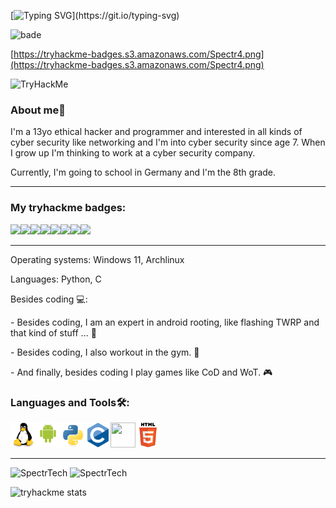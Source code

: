 [![Typing SVG](https://readme-typing-svg.demolab.com/?color=%239315B7&lines=...+Hello+Friend!)](https://git.io/typing-svg)

![bade](https://camo.githubusercontent.com/ae7518e031142acb0c759babc7cfb50e6446623c73871353acfa3f24e99c7552/68747470733a2f2f696d672e736869656c64732e696f2f62616467652f2d5472794861636b4d652d2532333231324334323f7374796c653d666f722d7468652d6261646765266c6f676f3d7472796861636b6d65266c6f676f436f6c6f723d7768697465)

[https://tryhackme-badges.s3.amazonaws.com/Spectr4.png](https://tryhackme-badges.s3.amazonaws.com/Spectr4.png)

<img src="[https://tryhackme-badges.s3.amazonaws.com/Spectr4.png](https://tryhackme-badges.s3.amazonaws.com/Spectr4.png)" alt="TryHackMe">

<h3 align="left">About me🚀</h3>

<p>I'm a 13yo ethical hacker and programmer and interested in all kinds of cyber security like networking and I'm into cyber security since age 7. When I grow up I'm thinking to work at a cyber security company.</p>
<p>Currently, I'm going to school in Germany and I'm the 8th grade. </p>

<hr>
<h3 align="left">My tryhackme badges:</h3>
<div>
<img class="image-align-left width="60" height="60" src="https://tryhackme.com/img/badges/linux.svg" /><img class="image-align-left width="60" height="60" src="https://tryhackme.com/img/badges/hashcracker.svg" /><img class="image-align-left width="60" height="60" src="https://tryhackme.com/img/badges/ohsint.svg" /><img class="image-align-left width="60" height="60" src="https://tryhackme.com/img/badges/mrrobot.svg" /><img class="image-align-left width="60" height="60" src="https://tryhackme.com/img/badges/blue.svg" /><img class="image-align-left width="60" height="60" src="https://tryhackme.com/img/badges/adventofcyber4.svg" /><img class="image-align-left width="60" height="60" src="https://tryhackme.com/img/badges/streak7.svg" /><img class="image-align-left width="60" height="60" src="https://tryhackme.com/img/badges/ice.svg" />
</div>
<hr>

<p>Operating systems: Windows 11, Archlinux</p>
<p>Languages: Python, C</p>
<p>Besides coding 💻:</p>
<p> - Besides coding, I am an expert in android rooting, like flashing TWRP and that kind of stuff ... 📱</p>
<p> - Besides coding, I also workout in the gym. 💪</p>
<p> - And finally, besides coding I play games like CoD and WoT. 🎮</p>

<h3 align="left">Languages and Tools🛠️:</h3>

<img width="40" height="40" src="https://raw.githubusercontent.com/devicons/devicon/master/icons/linux/linux-original.svg" /><img width="40" height="40" src="https://raw.githubusercontent.com/devicons/devicon/master/icons/android/android-original-wordmark.svg" /><img width="40" height="40" src="https://raw.githubusercontent.com/devicons/devicon/master/icons/python/python-original.svg" /><img width="40" height="40" src="https://raw.githubusercontent.com/devicons/devicon/6910f0503efdd315c8f9b858234310c06e04d9c0/icons/c/c-original.svg" /><img width="40" height="40" src="https://camo.githubusercontent.com/fcafa5ebc1f5f789ae7d012a3ecd8fe7bda49516591caf7c37698f764165d880/68747470733a2f2f7777772e766563746f726c6f676f2e7a6f6e652f6c6f676f732f6769742d73636d2f6769742d73636d2d69636f6e2e737667" /><img width="40" height="40" src="https://raw.githubusercontent.com/devicons/devicon/master/icons/html5/html5-original-wordmark.svg">

<hr>

<img class="image-align-left" src="https://camo.githubusercontent.com/8b81dd5f97d9926d9d98923c2e16220ca9d32f0afd66e4c91739a1da5fc43e49/68747470733a2f2f6b6f6d617265762e636f6d2f67687076632f3f757365726e616d653d6c657467616d6572266c6162656c3d50726f66696c65253230766965777326636f6c6f723d306537356236267374796c653d666c6174" alt="SpectrTech" /> <img class="image-align-left" src="https://img.shields.io/badge/I%20use-Arch%20btw-orange" alt="SpectrTech" /> 

![tryhackme stats](https://raw.githubusercontent.com/SpectrTech/SpectrTech/master/assets/thm_propic.png)
